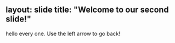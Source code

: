 layout: slide
title: "Welcome to our second slide!"
---
hello every one.
Use the left arrow to go back!
